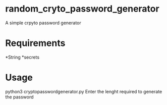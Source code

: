 # random_cryto_password_generator
A simple crpyto password generator

# Requirements
*String
*secrets

# Usage
python3 cryptopasswordgenerator.py
Enter the lenght required to generate the password
